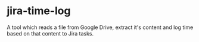 # jira-time-log
A tool which reads a file from Google Drive, extract it's content and log time based on that content to Jira tasks.

